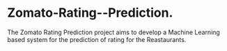 # Zomato-Rating--Prediction.
The Zomato Rating Prediction project aims to develop a Machine Learning based system for the prediction of rating for the Reastaurants.
